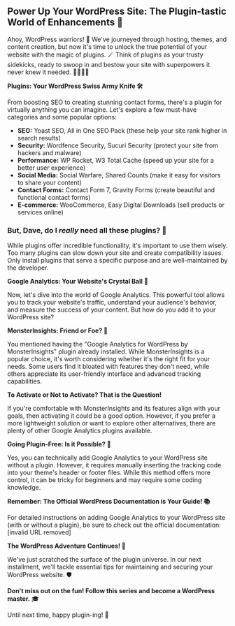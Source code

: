 ## Power Up Your WordPress Site: The Plugin-tastic World of Enhancements 🚀

Ahoy, WordPress warriors! 👋 We've journeyed through hosting, themes, and content creation, but now it's time to unlock the true potential of your website with the magic of plugins. 🪄 Think of plugins as your trusty sidekicks, ready to swoop in and bestow your site with superpowers it never knew it needed. 🦸‍♀️🦸‍♂️ 

**Plugins: Your WordPress Swiss Army Knife 🛠️**

From boosting SEO to creating stunning contact forms, there's a plugin for virtually anything you can imagine. Let's explore a few must-have categories and some popular options:

* **SEO:** Yoast SEO, All in One SEO Pack (these help your site rank higher in search results)
* **Security:** Wordfence Security, Sucuri Security (protect your site from hackers and malware)
* **Performance:** WP Rocket, W3 Total Cache (speed up your site for a better user experience)
* **Social Media:** Social Warfare, Shared Counts (make it easy for visitors to share your content)
* **Contact Forms:** Contact Form 7, Gravity Forms (create beautiful and functional contact forms)
* **E-commerce:** WooCommerce, Easy Digital Downloads (sell products or services online)

### But, Dave, do I *really* need all these plugins? 🤔

While plugins offer incredible functionality, it's important to use them wisely. Too many plugins can slow down your site and create compatibility issues. Only install plugins that serve a specific purpose and are well-maintained by the developer.

**Google Analytics: Your Website's Crystal Ball 🔮**

Now, let's dive into the world of Google Analytics. This powerful tool allows you to track your website's traffic, understand your audience's behavior, and measure the success of your content. But how do you add it to your WordPress site? 

**MonsterInsights: Friend or Foe? 🤔**

You mentioned having the "Google Analytics for WordPress by MonsterInsights" plugin already installed. While MonsterInsights is a popular choice, it's worth considering whether it's the right fit for your needs. Some users find it bloated with features they don't need, while others appreciate its user-friendly interface and advanced tracking capabilities. 

**To Activate or Not to Activate? That is the Question!**

If you're comfortable with MonsterInsights and its features align with your goals, then activating it could be a good option. However, if you prefer a more lightweight solution or want to explore other alternatives, there are plenty of other Google Analytics plugins available.

**Going Plugin-Free: Is it Possible? 🤔**

Yes, you can technically add Google Analytics to your WordPress site without a plugin. However, it requires manually inserting the tracking code into your theme's header or footer files. While this method offers more control, it can be tricky for beginners and may require some coding knowledge.

**Remember: The Official WordPress Documentation is Your Guide! 📚**

For detailed instructions on adding Google Analytics to your WordPress site (with or without a plugin), be sure to check out the official documentation: [invalid URL removed] 

**The WordPress Adventure Continues! 🧭**

We've just scratched the surface of the plugin universe. In our next installment, we'll tackle essential tips for maintaining and securing your WordPress website. 🛡️

**Don't miss out on the fun! Follow this series and become a WordPress master.** 🎓

Until next time, happy plugin-ing! 🎉 
